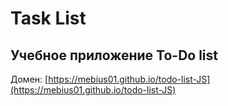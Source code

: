 # Task List
## Учебное приложение To-Do list
Домен: [https://mebius01.github.io/todo-list-JS](https://mebius01.github.io/todo-list-JS)
